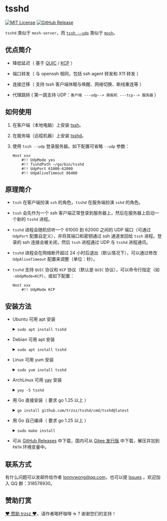 # tsshd

[![MIT License](https://img.shields.io/badge/license-MIT-green.svg?style=flat)](https://choosealicense.com/licenses/mit/)
[![GitHub Release](https://img.shields.io/github/v/release/trzsz/tsshd)](https://github.com/trzsz/tsshd/releases)

`tsshd` 类似于 `mosh-server`，而 [`tssh --udp`](https://github.com/trzsz/trzsz-ssh) 类似于 [`mosh`](https://github.com/mobile-shell/mosh)。

## 优点简介

- 降低延迟（ 基于 [QUIC](https://github.com/quic-go/quic-go) / [KCP](https://github.com/xtaci/kcp-go) ）

- 端口转发（ 与 openssh 相同，包括 ssh agent 转发和 X11 转发 ）

- 连接迁移（ 支持 tssh 客户端休眠与唤醒、网络切换、断线重连等 ）

- 代理跳转 ( 第一跳支持 UDP：`客户端 ---udp--> 跳板机 ---tcp--> 服务器` )

## 如何使用

1. 在客户端（本地电脑）上安装 [tssh](https://github.com/trzsz/trzsz-ssh)。

2. 在服务端（远程机器）上安装 [tsshd](https://github.com/trzsz/tsshd)。

3. 使用 `tssh --udp` 登录服务器。如下配置可省略 `--udp` 参数：

   ```
   Host xxx
       #!! UdpMode yes
       #!! TsshdPath ~/go/bin/tsshd
       #!! UdpPort 61000-62000
       #!! UdpAliveTimeout 86400
   ```

## 原理简介

- `tssh` 在客户端扮演 `ssh` 的角色，`tsshd` 在服务端扮演 `sshd` 的角色。

- `tssh` 会先作为一个 ssh 客户端正常登录到服务器上，然后在服务器上启动一个新的 `tsshd` 进程。

- `tsshd` 进程会随机侦听一个 61000 到 62000 之间的 UDP 端口（可通过 `UdpPort` 配置自定义），并将其端口和密钥通过 ssh 通道发回给 `tssh` 进程。登录的 ssh 连接会被关闭，然后 `tssh` 进程通过 UDP 与 `tsshd` 进程通讯。

- `tsshd` 进程会在网络断开超过 24 小时后退出（默认情况下），可以通过修改 `UdpAliveTimeout` 配置来调整（单位：秒）。

- `tsshd` 支持 `QUIC` 协议和 `KCP` 协议（默认是 `QUIC` 协议），可以命令行指定（如 `-oUdpMode=KCP`），或如下配置：

  ```
  Host xxx
      #!! UdpMode KCP
  ```

## 安装方法

- Ubuntu 可用 apt 安装

  <details><summary><code>sudo apt install tsshd</code></summary>

  ```sh
  sudo apt update && sudo apt install software-properties-common
  sudo add-apt-repository ppa:trzsz/ppa && sudo apt update

  sudo apt install tsshd
  ```

  </details>

- Debian 可用 apt 安装

  <details><summary><code>sudo apt install tsshd</code></summary>

  ```sh
  sudo apt install curl gpg
  curl -s 'https://keyserver.ubuntu.com/pks/lookup?op=get&search=0x7074ce75da7cc691c1ae1a7c7e51d1ad956055ca' \
    | gpg --dearmor -o /usr/share/keyrings/trzsz.gpg
  echo 'deb [signed-by=/usr/share/keyrings/trzsz.gpg] https://ppa.launchpadcontent.net/trzsz/ppa/ubuntu jammy main' \
    | sudo tee /etc/apt/sources.list.d/trzsz.list
  sudo apt update

  sudo apt install tsshd
  ```

  </details>

- Linux 可用 yum 安装

  <details><summary><code>sudo yum install tsshd</code></summary>

  - 国内推荐使用 [wlnmp](https://www.wlnmp.com/install) 源，安装 tsshd 只需要添加 wlnmp 源（ 配置 epel 源不是必须的 ）：

    ```sh
    curl -fsSL "https://sh.wlnmp.com/wlnmp.sh" | bash

    sudo yum install tsshd
    ```

  - 也可使用 [gemfury](https://gemfury.com/) 源（ 只要网络通，所有操作系统通用 ）

    ```sh
    echo '[trzsz]
    name=Trzsz Repo
    baseurl=https://yum.fury.io/trzsz/
    enabled=1
    gpgcheck=0' | sudo tee /etc/yum.repos.d/trzsz.repo

    sudo yum install tsshd
    ```

  </details>

- ArchLinux 可用 [yay](https://github.com/Jguer/yay) 安装

  <details><summary><code>yay -S tsshd</code></summary>

  ```sh
  yay -Syu
  yay -S tsshd
  ```

  </details>

- 用 Go 直接安装（ 要求 go 1.25 以上 ）

  <details><summary><code>go install github.com/trzsz/tsshd/cmd/tsshd@latest</code></summary>

  ```sh
  go install github.com/trzsz/tsshd/cmd/tsshd@latest
  ```

  安装后，`tsshd` 程序一般位于 `~/go/bin/` 目录下（ Windows 一般在 `C:\Users\your_name\go\bin\` ）。

  </details>

- 用 Go 自己编译（ 要求 go 1.25 以上 ）

  <details><summary><code>sudo make install</code></summary>

  ```sh
  git clone --depth 1 https://github.com/trzsz/tsshd.git
  cd tsshd
  make
  sudo make install
  ```

  </details>

- 可从 [GitHub Releases](https://github.com/trzsz/tsshd/releases) 中下载，国内可从 [Gitee 发行版](https://gitee.com/trzsz/tsshd/releases) 中下载，解压并加到 `PATH` 环境变量中。

## 联系方式

有什么问题可以发邮件给作者 <lonnywong@qq.com>，也可以提 [Issues](https://github.com/trzsz/tsshd/issues) 。欢迎加入 QQ 群：318578930。

## 赞助打赏

[❤️ 赞助 trzsz ❤️](https://github.com/trzsz)，请作者喝杯咖啡 ☕ ? 谢谢您们的支持！
